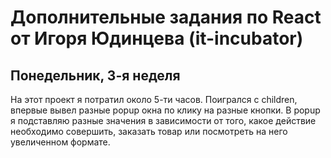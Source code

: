 # Дополнительные задания по React от Игоря Юдинцева (it-incubator)
## Понедельник, 3-я неделя

На этот проект я потратил около 5-ти часов. Поигрался с children, впервые вывел разные popup окна по клику на разные кнопки. В popup я подставляю разные значения в зависимости от того, какое действие необходимо совершить, заказать товар или посмотреть на него увеличенном формате.
